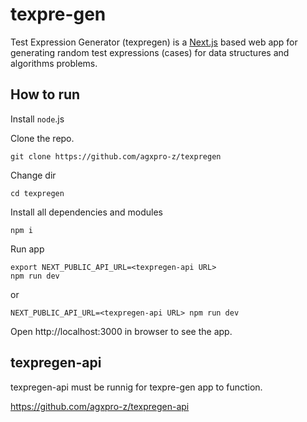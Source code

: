 # texpre-gen
Test Expression Generator (texpregen) is a [Next.js](https://nextjs.org) based web app for generating random test expressions (cases) for data structures and algorithms problems.

## How to run
Install ```node```.js

Clone the repo.

```git clone https://github.com/agxpro-z/texpregen```

Change dir

```cd texpregen```

Install all dependencies and modules

```npm i```

Run app

```
export NEXT_PUBLIC_API_URL=<texpregen-api URL>
npm run dev
```

or

```NEXT_PUBLIC_API_URL=<texpregen-api URL> npm run dev```

Open http://localhost:3000 in browser to see the app.

## texpregen-api
texpregen-api must be runnig for texpre-gen app to function.

https://github.com/agxpro-z/texpregen-api
